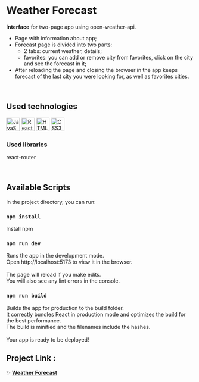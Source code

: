 # Weather Forecast

**Interface** for two-page app using open-weather-api.

- Page with information about app;
- Forecast page is divided into two parts:
  - 2 tabs: current weather, details;
  - favorites: you can add or remove city from favorites, click on the city and see the forecast in it;
- After reloading the page and closing the browser in the app keeps forecast of the last city you were looking for, as well as favorites cities.

<br>

## Used technologies

<a href="https://developer.mozilla.org/en-US/docs/Web/JavaScript" target="_blank" rel="noreferrer"><img src="https://raw.githubusercontent.com/danielcranney/readme-generator/main/public/icons/skills/javascript-colored.svg" width="36" height="36" alt="JavaScript" /></a>
<a href="https://reactjs.org/" target="_blank" rel="noreferrer"><img src="https://raw.githubusercontent.com/danielcranney/readme-generator/main/public/icons/skills/react-colored.svg" width="36" height="36" alt="React" /></a>
<a href="https://developer.mozilla.org/en-US/docs/Glossary/HTML5" target="_blank" rel="noreferrer"><img src="https://raw.githubusercontent.com/danielcranney/readme-generator/main/public/icons/skills/html5-colored.svg" width="36" height="36" alt="HTML5" /></a>
<a href="https://www.w3.org/TR/CSS/#css" target="_blank" rel="noreferrer"><img src="https://raw.githubusercontent.com/danielcranney/readme-generator/main/public/icons/skills/css3-colored.svg" width="36" height="36" alt="CSS3" /></a>

### Used libraries

react-router

<br>

## Available Scripts

In the project directory, you can run:

### <code>npm install</code>

Install npm

### <code>npm run dev</code>

Runs the app in the development mode. \
Open http://localhost:5173 to view it in the browser. \
\
The page will reload if you make edits.\
You will also see any lint errors in the console.

### <code>npm run build</code>

Builds the app for production to the build folder. \
It correctly bundles React in production mode and optimizes the build for the best performance. \
The build is minified and the filenames include the hashes.\
\
Your app is ready to be deployed!
## Project Link :
✨ **[Weather Forecast](https://fantastic-pastelito-798718.netlify.app/)**

